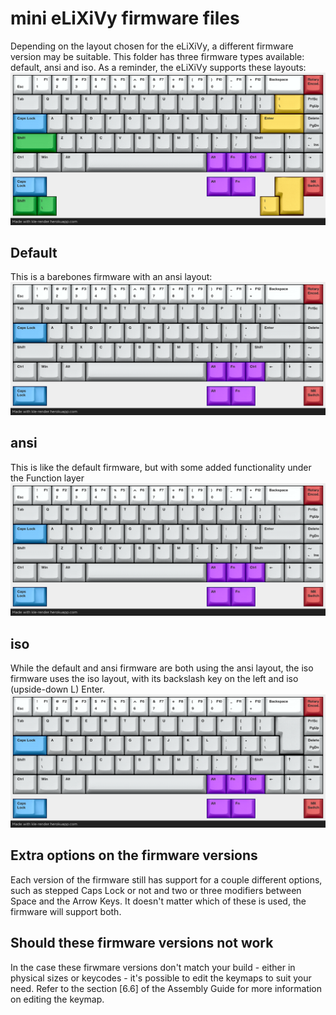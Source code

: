 # mini eLiXiVy firmware files
Depending on the layout chosen for the eLiXiVy, a different firmware version may be suitable.
This folder has three firmware types available: default, ansi and iso.
As a reminder, the eLiXiVy supports these layouts:
![mini-eLiXiVy-Layouts-Supported](/Documents/Layouts/layouts.png)

## Default
This is a barebones firmware with an ansi layout:
![mini-eLiXiVy-Layouts-Supported](Pictures/default.png)

## ansi
This is like the default firmware, but with some added functionality under the Function layer
![mini-eLiXiVy-Layouts-Supported](Pictures/ansi.png)

## iso
While the default and ansi firmware are both using the ansi layout, the iso firmware uses the iso layout, with its backslash key on the left and iso (upside-down L) Enter.
![mini-eLiXiVy-Layouts-Supported](Pictures/iso.png)

## Extra options on the firmware versions
Each version of the firmware still has support for a couple different options, such as stepped Caps Lock or not and two or three modifiers between Space and the Arrow Keys. It doesn't matter which of these is used, the firmware will support both.

## Should these firmware versions not work
In the case these firwmare versions don't match your build - either in physical sizes or keycodes - it's possible to edit the keymaps to suit your need.
Refer to the section [6.6] of the Assembly Guide for more information on editing the keymap.